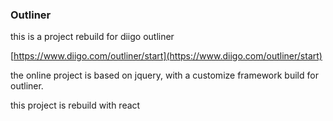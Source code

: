### Outliner

this is a project rebuild for diigo outliner

[https://www.diigo.com/outliner/start](https://www.diigo.com/outliner/start)

the online project is based on jquery, with a customize framework build for outliner.

this project is rebuild with react
